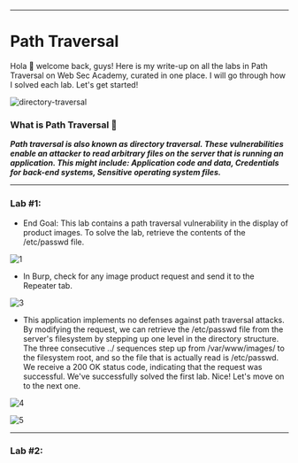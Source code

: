 ***
# Path Traversal

Hola 👋 welcome back, guys! Here is my write-up on all the labs in Path Traversal on Web Sec Academy, curated in one place. I will go through how I solved each lab. Let's get started!

![directory-traversal](https://github.com/T3chnocr4t/T3chnocr4t.github.io/assets/115868619/a11e326d-42e3-4cb3-b0c9-fd95511c1327)

### What is Path Traversal 🤔
**_Path traversal is also known as directory traversal. These vulnerabilities enable an attacker to read arbitrary files on the server that is running an application. This might include: Application code and data, Credentials for back-end systems, Sensitive operating system files._**

***
### Lab #1: 
- End Goal: This lab contains a path traversal vulnerability in the display of product images. To solve the lab, retrieve the contents of the /etc/passwd file.

![1](https://github.com/T3chnocr4t/T3chnocr4t.github.io/assets/115868619/db83e70c-b13a-45fd-890d-4180de2d5d49)

- In Burp, check for any image product request and send it to the Repeater tab.

![3](https://github.com/T3chnocr4t/T3chnocr4t.github.io/assets/115868619/1c08cb4b-9ab5-47a0-8ea0-5f35429a0609)

- This application implements no defenses against path traversal attacks. By modifying the request, we can retrieve the /etc/passwd file from the server's filesystem by stepping up one level in the directory structure. The three consecutive ../ sequences step up from /var/www/images/ to the filesystem root, and so the file that is actually read is /etc/passwd. We receive a 200 OK status code, indicating that the request was successful. We've successfully solved the first lab. Nice! Let's move on to the next one.

![4](https://github.com/T3chnocr4t/T3chnocr4t.github.io/assets/115868619/433b1a0a-cd7b-4765-8ee4-c706f653dc66)

![5](https://github.com/T3chnocr4t/T3chnocr4t.github.io/assets/115868619/9e21fe07-a760-4d1b-a08b-6bae7686741f)

***
### Lab #2: 













